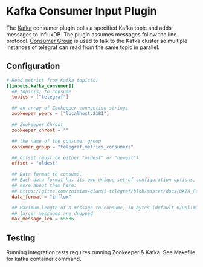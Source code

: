 # Kafka Consumer Input Plugin

The [Kafka](http://kafka.apache.org/) consumer plugin polls a specified Kafka
topic and adds messages to InfluxDB. The plugin assumes messages follow the
line protocol. [Consumer Group](http://godoc.org/github.com/wvanbergen/kafka/consumergroup)
is used to talk to the Kafka cluster so multiple instances of telegraf can read
from the same topic in parallel.

## Configuration

```toml
# Read metrics from Kafka topic(s)
[[inputs.kafka_consumer]]
  ## topic(s) to consume
  topics = ["telegraf"]

  ## an array of Zookeeper connection strings
  zookeeper_peers = ["localhost:2181"]

  ## Zookeeper Chroot
  zookeeper_chroot = ""

  ## the name of the consumer group
  consumer_group = "telegraf_metrics_consumers"

  ## Offset (must be either "oldest" or "newest")
  offset = "oldest"

  ## Data format to consume.
  ## Each data format has its own unique set of configuration options, read
  ## more about them here:
  ## https://gitee.com/zhimiao/qiansi-telegraf/blob/master/docs/DATA_FORMATS_INPUT.md
  data_format = "influx"

  ## Maximum length of a message to consume, in bytes (default 0/unlimited);
  ## larger messages are dropped
  max_message_len = 65536
```

## Testing

Running integration tests requires running Zookeeper & Kafka. See Makefile
for kafka container command.
